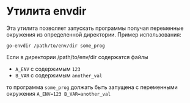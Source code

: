 # Утилита envdir

Эта утилита позволяет запускать программы получая переменные окружения из определенной директории.
Пример использования:
```
go-envdir /path/to/env/dir some_prog
```
Если в директории /path/to/env/dir содержатся файлы
* `A_ENV` с содержимым `123`
* `B_VAR` с содержимым `another_val`

то программа `some_prog` должать быть запущена с переменными окружения `A_ENV=123 B_VAR=another_val` 